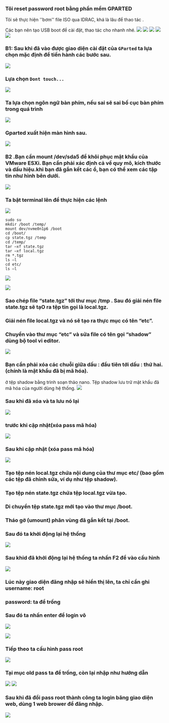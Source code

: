 ### Tôi reset password root bằng phần mềm  GPARTED
Tôi sẽ thực hiện ''bơm'' file ISO qua IDRAC, khá là lâu để thao tác .

Các bạn nên tạo USB boot để cài đặt, thao tác cho nhanh nhé.
![](https://img001.prntscr.com/file/img001/9XXUNtLERXSmNWy91JMCqg.png)
![](https://img001.prntscr.com/file/img001/3RFEbipFRSOe1MzcsRuNmg.png)
![](https://img001.prntscr.com/file/img001/RMEvyr-zTt6_OUwUuQoKfg.png)
![](https://img001.prntscr.com/file/img001/5KiSrU6sTOqYnDRRGFxVZQ.png)
![](https://img001.prntscr.com/file/img001/gyoX3qTbRLGodRwr7y-gqw.png)

### B1:  Sau khi đã vào được  giao diện cài đặt của `GParted`  ta lựa chọn mặc định để tiến hành các bước sau.
![](https://img001.prntscr.com/file/img001/MfKL5EdiRN-rYusJWLuXaw.png)
### Lựa chọn `Dont touch...`
![](https://img001.prntscr.com/file/img001/ieXigYPYQNmCP4UwnKvRHw.png)
### Ta lựa chọn ngôn ngữ bàn phím, nếu sai sẽ sai bố cục bàn phím trong quá trình 
![](https://img001.prntscr.com/file/img001/wzHXFukaSZunuvWQ1K9JPA.png)
### Gparted xuất hiện màn hình sau.
![](https://img001.prntscr.com/file/img001/cSq0Nbz8TuiAnj0aUB4b2w.png)

### B2 .Bạn cần mount /dev/sda5 để khôi phục mật khẩu của VMware ESXi. Bạn cần phải xác định cả về quy mô, kích thước và dấu hiệu.khi bạn đã gắn kết các ổ, bạn có thể xem các tập tin như hình bên dưới.
![](https://img001.prntscr.com/file/img001/x7OtBmeXRe2jfgQsoqR_oA.png)
### Ta bật terminal lên để thực hiện các lệnh
![](https://img001.prntscr.com/file/img001/Y1E6w01_TM-1WLP7ZvPYfQ.png)
```
sudo su
mkdir /boot /temp/
mount dev/nvme0n1p6 /boot
cd /boot/
cp state.tgz /temp
cd /temp/
tar –xf state.tgz
tar –xf local.tgz
rm *.tgz
ls –l
cd etc/
ls –l
```

![](https://img001.prntscr.com/file/img001/BBtcI87LRzyLD07t6N6TuA.png)

![](https://img001.prntscr.com/file/img001/ZXywPA_mTgWjw2XJ2CLpSQ.png)
### Sao chép file “state.tgz” tới thư mục /tmp . Sau đó giải nén file state.tgz sẽ tạO ra tệp tin gọi là local.tgz.

### Giải nén file local.tgz và nó sẽ tạo ra thực mục có tên “etc”.

### Chuyển vào thư mục “etc” và sửa file có tên gọi “shadow” dùng bộ tool vi editor. 
![](https://img001.prntscr.com/file/img001/ZHoQgV_tQuyJQFjHQmZCmA.png)
###  Bạn cần phải xóa các chuỗi giữa dấu : đầu tiên tới dấu : thứ hai.(chính là mật khẩu đã bị mã hóa).
ở tệp shadow bằng trình soạn thảo nano. Tệp shadow lưu trữ mật khẩu đã mã hóa của người dùng hệ thống.
![](https://img001.prntscr.com/file/img001/JIHF0kmySfmaPt_8lblFWA.png)
### Sau khi đã xóa và ta lưu nó lại 
![](https://img001.prntscr.com/file/img001/KnN_T6zJTFCQGYYx_u7hRQ.png)
### trước khi cập nhật(xóa pass mã hóa)
![](https://img001.prntscr.com/file/img001/fX21ZRwhQ6eFk394fE1MuQ.png)

### Sau khi cập nhật (xóa pass mã hóa)
![](https://img001.prntscr.com/file/img001/PR2MQ1iUTnW66q424FBwPA.png)
### Tạo tệp nén local.tgz chứa nội dung của thư mục etc/ (bao gồm các tệp đã chỉnh sửa, ví dụ như tệp shadow).
### Tạo tệp nén state.tgz chứa tệp local.tgz vừa tạo.

### Di chuyển tệp state.tgz mới tạo vào thư mục /boot.

### Tháo gỡ (umount) phân vùng đã gắn kết tại /boot.
### Sau đó ta khởi động lại hệ thống 
![](https://img001.prntscr.com/file/img001/wzI1xATvRdCOUee82vn0kQ.png)
### Sau khid đã khởi động lại hệ thống ta nhấn F2 để vào cấu hình 
![](https://img001.prntscr.com/file/img001/oKm4_LMxSf-PYZv-jojXFg.png)

### Lúc này giao diện đăng nhập sẽ hiển thị lên, ta chỉ cần ghi username: root

### password: ta để trống

### Sau đó ta nhấn enter để login vô
![](https://img001.prntscr.com/file/img001/7uHQ45-uTU2hdLYpRNLOqg.png)


![](https://img001.prntscr.com/file/img001/XB_Aeg5nR-2DnBoNAsy2kA.png)
### Tiếp theo ta cấu hình pass root
![](https://img001.prntscr.com/file/img001/gNV6hWFVQeqLxgAIcHglLQ.png)

### Tại mục old pass ta để trống, còn lại nhập như hướng dẫn 
![](https://img001.prntscr.com/file/img001/lRfqcn-yT5WC1c6m84zJpA.png)
![](https://img001.prntscr.com/file/img001/DZfrxaelQwKGpG-aQBojqw.png)

### Sau khi đã đổi pass root thành công ta login băng giao diện web, dùng 1 web brower để đăng nhập.

![](https://img001.prntscr.com/file/img001/X4m-stO4SfWCODVs_bDF7g.png)
